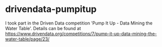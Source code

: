 # drivendata-pumpitup

I took part in the Driven Data competition 'Pump It Up - Data Mining the Water Table'. Details can be found at  
https://www.drivendata.org/competitions/7/pump-it-up-data-mining-the-water-table/page/23/
